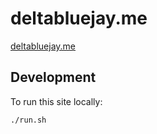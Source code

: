 # deltabluejay.me
[deltabluejay.me](https://deltabluejay.me)

## Development
To run this site locally:
```bash
./run.sh
```